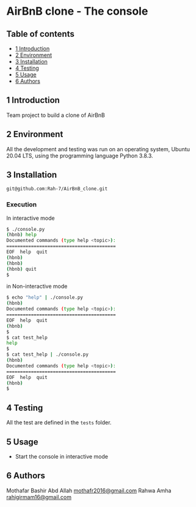 #  AirBnB clone - The console
## Table of contents
* [1 Introduction](#1-Introduction)
* [2 Environment](#2-Environment)
* [3 Installation](#3-Installation)
* [4 Testing](#4-Testing)
* [5 Usage](#5-Usage)
* [6 Authors](#6-Authors)



## 1  Introduction

Team project to build a clone of AirBnB

## 2 Environment

All the development and testing was run on an operating system, Ubuntu 20.04 LTS, using the programming language Python 3.8.3.

## 3 Installation

```bash
git@github.com:Rah-7/AirBnB_clone.git
```


### Execution
In interactive mode
```bash
$ ./console.py
(hbnb) help
Documented commands (type help <topic>):
========================================
EOF  help  quit
(hbnb)
(hbnb)
(hbnb) quit
$
```
in Non-interactive mode
```bash
$ echo "help" | ./console.py
(hbnb)
Documented commands (type help <topic>):
========================================
EOF  help  quit
(hbnb)
$
$ cat test_help
help
$
$ cat test_help | ./console.py
(hbnb)
Documented commands (type help <topic>):
========================================
EOF  help  quit
(hbnb)
$
```

## 4 Testing

All the test are defined in the `tests` folder.


## 5 Usage

* Start the console in interactive mode

## 6  Authors
Mothafar Bashir Abd Allah <mothafr2016@gmail.com>
Rahwa Amha <rahigirmam16@gmail.com>

